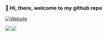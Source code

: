 ### 👋 Hi, there, welcome to my github repo

[![Website](https://img.shields.io/badge/Personal-Website-blue?style=for-the-badge&logo=github)](https://rmsrosa.github.io/)

<!--
**rmsrosa/rmsrosa** is a ✨ _special_ ✨ repository because its `README.md` (this file) appears on your GitHub profile.

Here are some ideas to get you started:

- 🔭 I’m currently working on ...
- 🌱 I’m currently learning ...
- 👯 I’m looking to collaborate on ...
- 🤔 I’m looking for help with ...
- 💬 Ask me about ...
- 📫 How to reach me: ...
- 😄 Pronouns: ...
- ⚡ Fun fact: ...
-->

<img align="left" src="https://github-readme-stats.vercel.app/api?username=rmsrosa&show_icons=true&bg_color=ffffff&title_color=40a0ff&text_color=ffa010&icon_color=20ff50&hide_border=true" />

<img align="left" src="https://github-readme-stats.vercel.app/api/top-langs/?username=rmsrosa&layout=compact&card_width=250&show_icons=true&show_icons=true&bg_color=ffffff&title_color=40a0ff&text_color=ffa010&icon_color=20ff50&hide_border=false"/><br>
